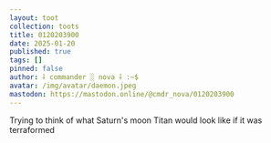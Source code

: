 ```yaml
---
layout: toot
collection: toots
title: 0120203900
date: 2025-01-20
published: true
tags: []
pinned: false
author: ⸸ commander ░ nova ⸸ :~$
avatar: /img/avatar/daemon.jpeg
mastodon: https://mastodon.online/@cmdr_nova/0120203900
---
```


Trying to think of what Saturn's moon Titan would look like if it was terraformed
